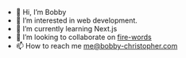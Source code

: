- 👋 Hi, I’m Bobby
- 👀 I’m interested in web development.
- 🌱 I’m currently learning Next.js
- 💞️ I’m looking to collaborate on [fire-words](https://github.com/potofpie/fire-words)
- 📫 How to reach me me@bobby-christopher.com




<!---
potofpie/potofpie is a ✨ special ✨ repository because its `README.md` (this file) appears on your GitHub profile.
You can click the Preview link to take a look at your changes.
--->
